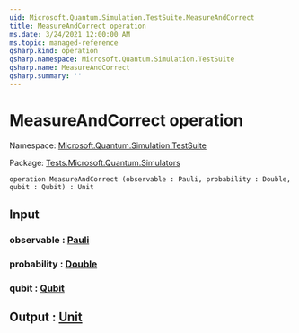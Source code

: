 ```yaml
---
uid: Microsoft.Quantum.Simulation.TestSuite.MeasureAndCorrect
title: MeasureAndCorrect operation
ms.date: 3/24/2021 12:00:00 AM
ms.topic: managed-reference
qsharp.kind: operation
qsharp.namespace: Microsoft.Quantum.Simulation.TestSuite
qsharp.name: MeasureAndCorrect
qsharp.summary: ''
---
```


# MeasureAndCorrect operation

Namespace: [Microsoft.Quantum.Simulation.TestSuite](xref:Microsoft.Quantum.Simulation.TestSuite)

Package: [Tests.Microsoft.Quantum.Simulators](https://nuget.org/packages/Tests.Microsoft.Quantum.Simulators)




```qsharp
operation MeasureAndCorrect (observable : Pauli, probability : Double, qubit : Qubit) : Unit
```


## Input

### observable : [Pauli](xref:microsoft.quantum.lang-ref.pauli)




### probability : [Double](xref:microsoft.quantum.lang-ref.double)




### qubit : [Qubit](xref:microsoft.quantum.lang-ref.qubit)





## Output : [Unit](xref:microsoft.quantum.lang-ref.unit)

